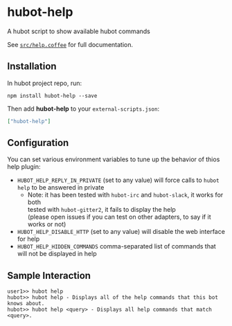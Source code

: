 # hubot-help

A hubot script to show available hubot commands

See [`src/help.coffee`](src/help.coffee) for full documentation.

## Installation

In hubot project repo, run:

`npm install hubot-help --save`

Then add **hubot-help** to your `external-scripts.json`:

```json
["hubot-help"]
```

## Configuration

You can set various environment variables to tune up the behavior of thios help plugin:

- `HUBOT_HELP_REPLY_IN_PRIVATE` (set to any value) will force calls to `hubot help` to be answered in private
  - Note: it has been tested with `hubot-irc` and `hubot-slack`, it works for both  
    tested with `hubot-gitter2`, it fails to display the help  
    (please open issues if you can test on other adapters, to say if it works or not)
- `HUBOT_HELP_DISABLE_HTTP` (set to any value) will disable the web interface for help
- `HUBOT_HELP_HIDDEN_COMMANDS` comma-separated list of commands that will not be displayed in help

## Sample Interaction

```
user1>> hubot help
hubot>> hubot help - Displays all of the help commands that this bot knows about.
hubot>> hubot help <query> - Displays all help commands that match <query>.
```
